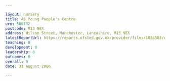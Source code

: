 ```yaml
---

layout: nursery
title: A6 Young People's Centre
urn: 500132
postcode: M13 9EX
address: Wilson Street, Manchester, Lancashire, M13 9EX
latestReportUrl: https://reports.ofsted.gov.uk/provider/files/1038583/urn/500132.pdf
teaching: 0
development: 0
leadership: 0
outcomes: 0
overall: 0
date: 31 August 2006

---
```

